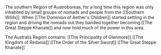 The southern Region of Austroboreas, for a long time this region was only inhabited by small groups of nomads and people from the [[Southern Wilds]]. When [[The Dominion of Aether's Children]] started settling in the region and driving the nomads out they banded together becoming [[The Great Steppe Khanate]] and now hold much of the power in this area.

The Australis Region contains:
[[The Principality of Glenmore]]
[[The Kingdom of Redania]]
[[The Order of the Silver Sword]]
[[The Great Steppe Khanate]]
